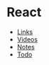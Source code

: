 # React

* [Links](./links/README.md)
* [Videos](./videos/README.md)
* [Notes](./notes/README.md)
* [Todo](./todo/README.md)
